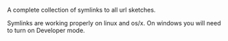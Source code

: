 A complete collection of symlinks to all url sketches. 

Symlinks are working properly on linux and os/x. On windows you will need to turn on Developer mode. 